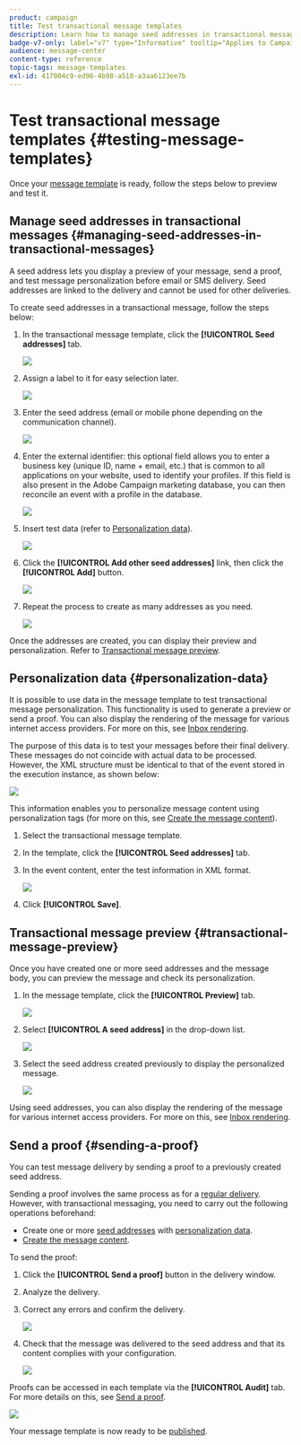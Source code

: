 ```yaml
---
product: campaign
title: Test transactional message templates
description: Learn how to manage seed addresses in transactional messages in order to preview and test them in Adobe Campaign Classic
badge-v7-only: label="v7" type="Informative" tooltip="Applies to Campaign Classic v7 only"
audience: message-center
content-type: reference
topic-tags: message-templates
exl-id: 417004c9-ed96-4b98-a518-a3aa6123ee7b
---
```

# Test transactional message templates {#testing-message-templates}



Once your [message template](../../message-center/using/creating-the-message-template.md) is ready, follow the steps below to preview and test it.

## Manage seed addresses in transactional messages {#managing-seed-addresses-in-transactional-messages}

A seed address lets you display a preview of your message, send a proof, and test message personalization before email or SMS delivery. Seed addresses are linked to the delivery and cannot be used for other deliveries.

To create seed addresses in a transactional message, follow the steps below:

1. In the transactional message template, click the **[!UICONTROL Seed addresses]** tab.

   ![](assets/messagecenter_create_seedaddr_001.png)

1. Assign a label to it for easy selection later.

   ![](assets/messagecenter_create_seedaddr_002.png)

1. Enter the seed address (email or mobile phone depending on the communication channel). 

   ![](assets/messagecenter_create_seedaddr_003.png)

1. Enter the external identifier: this optional field allows you to enter a business key (unique ID, name + email, etc.) that is common to all applications on your website, used to identify your profiles. If this field is also present in the Adobe Campaign marketing database, you can then reconcile an event with a profile in the database.

   ![](assets/messagecenter_create_seedaddr_003bis.png)

1. Insert test data (refer to [Personalization data](#personalization-data)).

   ![](assets/messagecenter_create_custo_001.png)

   <!--## Creating several seed addresses {#creating-several-seed-addresses}-->
1. Click the **[!UICONTROL Add other seed addresses]** link, then click the **[!UICONTROL Add]** button.

   ![](assets/messagecenter_create_seedaddr_004.png)

   <!--1. Follow the configuration steps for a seed address detailed in the [Creating a seed address](#creating-a-seed-address) section.-->
1. Repeat the process to create as many addresses as you need.

   ![](assets/messagecenter_create_seedaddr_008.png)

Once the addresses are created, you can display their preview and personalization. Refer to [Transactional message preview](#transactional-message-preview).

## Personalization data {#personalization-data}

It is possible to use data in the message template to test transactional message personalization. This functionality is used to generate a preview or send a proof. You can also display the rendering of the message for various internet access providers. For more on this, see [Inbox rendering](../../delivery/using/inbox-rendering.md).

The purpose of this data is to test your messages before their final delivery. These messages do not coincide with actual data to be processed. However, the XML structure must be identical to that of the event stored in the execution instance, as shown below:

![](assets/messagecenter_create_custo_006.png)

This information enables you to personalize message content using personalization tags (for more on this, see [Create the message content](../../message-center/using/creating-the-message-template.md#creating-message-content)).

1. Select the transactional message template.

1. In the template, click the **[!UICONTROL Seed addresses]** tab.

1. In the event content, enter the test information in XML format.

   ![](assets/messagecenter_create_custo_001.png)

1. Click **[!UICONTROL Save]**.

## Transactional message preview {#transactional-message-preview}

Once you have created one or more seed addresses and the message body, you can preview the message and check its personalization.

1. In the message template, click the **[!UICONTROL Preview]** tab.

   ![](assets/messagecenter_preview_001.png)

1. Select **[!UICONTROL A seed address]** in the drop-down list.

   ![](assets/messagecenter_preview_002.png)

1. Select the seed address created previously to display the personalized message.

   ![](assets/messagecenter_create_seedaddr_009.png)

Using seed addresses, you can also display the rendering of the message for various internet access providers. For more on this, see [Inbox rendering](../../delivery/using/inbox-rendering.md).

## Send a proof {#sending-a-proof}

You can test message delivery by sending a proof to a previously created seed address.

Sending a proof involves the same process as for a [regular delivery](../../delivery/using/steps-validating-the-delivery.md#sending-a-proof). However, with transactional messaging, you need to carry out the following operations beforehand:

* Create one or more [seed addresses](#managing-seed-addresses-in-transactional-messages) with [personalization data](#personalization-data).
* [Create the message content](../../message-center/using/creating-the-message-template.md#creating-message-content).

To send the proof:

1. Click the **[!UICONTROL Send a proof]** button in the delivery window.
1. Analyze the delivery.
1. Correct any errors and confirm the delivery.

   ![](assets/messagecenter_send_proof_001.png)

1. Check that the message was delivered to the seed address and that its content complies with your configuration.

   ![](assets/messagecenter_send_proof_002.png)

Proofs can be accessed in each template via the **[!UICONTROL Audit]** tab. For more details on this, see [Send a proof](../../delivery/using/steps-validating-the-delivery.md#sending-a-proof).

![](assets/messagecenter_send_proof_003.png)

Your message template is now ready to be [published](../../message-center/using/publishing-message-templates.md).